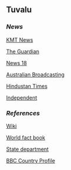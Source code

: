 ## Tuvalu ##

### _News_ ###

[KMT News](https://kmt.news/)

[The Guardian](https://www.theguardian.com/world/tuvalu)

[News 18](https://www.news18.com/newstopics/tuvalu.html)

[Australian Broadcasting](https://www.abc.net.au/news/topic/tuvalu)

[Hindustan Times](https://www.hindustantimes.com/topic/tuvalu)

[Independent](https://www.independent.co.uk/topic/tuvalu)

[]()

[]()

### _References_ ###
[Wiki](https://en.wikipedia.org/wiki/Tuvalu)

[World fact book](https://www.cia.gov/library/publications/resources/the-world-factbook/geos/tv.html)

[State department](https://www.state.gov/countries-areas/tuvalu/)

[BBC Country Profile](https://www.bbc.com/news/world-asia-pacific-16340072)
